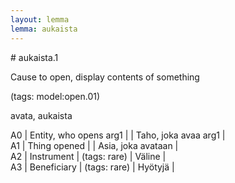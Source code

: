 ```yaml
---
layout: lemma
lemma: aukaista
---
```


<div class="sense">
# <span class="sensename">aukaista.1</span>

<span class="description">Cause to open, display contents of something</span>

(tags: model:open.01)

<span class="description">avata, aukaista</span>

A0 | Entity, who opens arg1 |   | Taho, joka avaa arg1 |  
A1 | Thing opened |   | Asia, joka avataan |  
A2 | Instrument | (tags: rare) | Väline |  
A3 | Beneficiary | (tags: rare) | Hyötyjä |  

</div>


